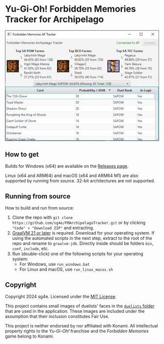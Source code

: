 # Yu-Gi-Oh! Forbidden Memories Tracker for Archipelago

![screenshot of the tracker](screenshot.png)

## How to get

Builds for Windows (x64) are available on the [Releases page](https://github.com/sg4e/FMArchipelagoTracker/releases/latest).

Linux (x64 and ARM64) and macOS (x64 and ARM64 M1) are also supported by running from source. 32-bit architectures are not supported.

## Running from source

How to build and run from source:

1. Clone the repo with `git clone https://github.com/sg4e/FMArchipelagoTracker.git` or by clicking `"Code" > "Download ZIP"` and extracting.
2. [GraalVM 21 or later](https://www.graalvm.org/downloads/) is required. Download for your operating system. If using the automated scripts in the next step, extract to the root of the repo and rename to `graalvm-jdk`. Directly inside should be folders `bin`, `conf`, `include`, etc.
3. Run (double-click) one of the following scripts for your operating system:
    - For Windows, use `run_windows.bat`
    - For Linux and macOS, use `run_linux_macos.sh`

## Copyright

Copyright 2024 sg4e. Licensed under the [MIT License](LICENSE.txt).

This project contains small images of duelists' faces in the [`duelists` folder](src/main/resources/moe/maika/fmaptracker/duelists) that are used in the application. These images are included under the assumption that their inclusion constitutes Fair Use.

This project is neither endorsed by nor affiliated with Konami. All intellectual property rights to the *Yu-Gi-Oh!* franchise and the *Forbidden Memories* game belong to Konami.
